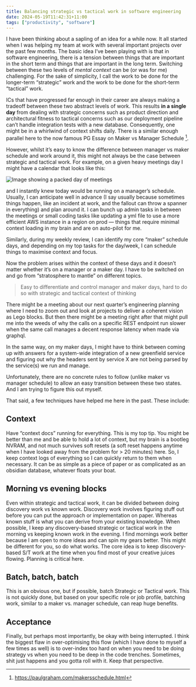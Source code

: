 ```yaml
---
title: Balancing strategic vs tactical work in software engineering
date: 2024-05-19T11:42:31+11:00
tags: ["productivity", "software"]
---
```


I have been thinking about a sapling of an idea for a while now. It all started when I was helping my team at work with several important projects over the past few months. The basic idea I’ve been playing with is that in software engineering, there is a tension between things that are important in the short term and things that are important in the long term. Switching between these two levels of *mental context* can be (or was for me) challenging. For the sake of simplicity, I call the work to be done for the longer-term “strategic” work and the work to be done for the short-term “tactical” work.

ICs that have progressed far enough in their career are always making a tradeoff between these two abstract levels of work. This results **in a single day** from dealing with strategic concerns such as product direction and architectural fitness to tactical concerns such as our deployment pipeline can’t handle integration tests with a new database. Consequently, one might be in a whirlwind of context shifts daily. There is a similar enough parallel here to the now famous PG Essay on Maker vs Manager Schedule [^1].

However, whilst it’s easy to know the difference between manager vs maker schedule and work around it, this might not always be the case between strategic and tactical work. For example, on a given heavy meetings day I might have a calendar that looks like this:

![Image showing a packed day of meetings](/img/example-packed-calendar.png "Busy meeting day")

and I instantly knew today would be running on a manager’s schedule. Usually, I can anticipate well in advance (I say usually because sometimes things happen, like an incident at work, and the fallout can throw a spanner in everything) and plan around it. I can bunch up admin tasks in between the meetings or small coding tasks like updating a yml file to use a more efficient AWS instance in a region on prod — things that require minimal context loading in my brain and are on auto-pilot for me.

Similarly, during my weekly review, I can identify my core “maker” schedule days, and depending on my top tasks for the day/week, I can schedule things to maximise context and focus.

Now the problem arises within the context of these days and it doesn’t matter whether it’s on a manager or a maker day. I have to be switched on and go from “stratosphere to mantle” on different topics.

> Easy to differentiate and control manager and maker days, hard to do so with strategic and tactical context of thinking

There might be a meeting about our next quarter’s engineering planning where I need to zoom out and look at projects to deliver a coherent vision as Lego blocks. But then there might be a meeting right after that might pull me into the weeds of why the calls on a specific REST endpoint run slower when the same call manages a decent response latency when made via graphql.

In the same way, on my maker days, I might have to think between coming up with answers for a system-wide integration of a new greenfield service and figuring out why the headers sent by service X are not being parsed by the service(s) we run and manage.

Unfortunately, there are no concrete rules to follow (unlike maker vs manager schedule) to allow an easy transition between these two states. And I am trying to figure this out myself.

That said, a few techniques have helped me here in the past. These include:

## Context

Have “context docs” running for everything. This is my top tip. You might be better than me and be able to hold a lot of context, but my brain is a bootleg NVRAM, and not much survives soft resets (a soft reset happens anytime when I have looked away from the problem for > 20 minutes) here. So, I keep context logs of everything so I can quickly return to them when necessary. It can be as simple as a piece of paper or as complicated as an obsidian database, whatever floats your boat.

## Morning vs evening blocks

Even within strategic and tactical work, it can be divided between doing discovery work vs known work. Discovery work involves figuring stuff out before you can put the approach or implementation on paper. Whereas known stuff is what you can derive from your existing knowledge. When possible, I keep any discovery-based strategic or tactical work in the morning vs keeping known work in the evening. I find mornings work better because I am open to more ideas and can spin my gears better. This might be different for you, so do what works. The core idea is to keep discovery-based S/T work at the time when you find most of your creative juices flowing. Planning is critical here.

## Batch, batch, batch

This is an obvious one, but if possible, batch Strategic or Tactical work. This is not quickly done, but based on your specific role or job profile, batching work, similar to a maker vs. manager schedule, can reap huge benefits.

## Acceptance

Finally, but perhaps most importantly, be okay with being interrupted. I think the biggest flaw in over-optimising this flow (which I have done to myself a few times as well) is to over-index too hard on when you need to be doing strategy vs when you need to be deep in the code trenches. Sometimes, shit just happens and you gotta roll with it. Keep that perspective.

[^1]: https://paulgraham.com/makersschedule.html
